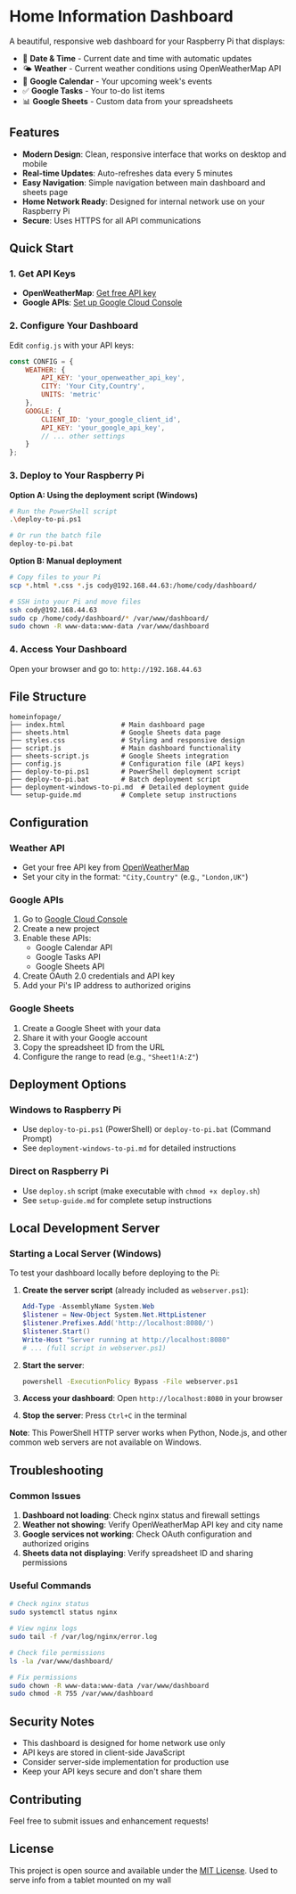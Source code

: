# Home Information Dashboard

A beautiful, responsive web dashboard for your Raspberry Pi that displays:

- 📅 **Date & Time** - Current date and time with automatic updates
- 🌤️ **Weather** - Current weather conditions using OpenWeatherMap API
- 📆 **Google Calendar** - Your upcoming week's events
- ✅ **Google Tasks** - Your to-do list items
- 📊 **Google Sheets** - Custom data from your spreadsheets

## Features

- **Modern Design**: Clean, responsive interface that works on desktop and mobile
- **Real-time Updates**: Auto-refreshes data every 5 minutes
- **Easy Navigation**: Simple navigation between main dashboard and sheets page
- **Home Network Ready**: Designed for internal network use on your Raspberry Pi
- **Secure**: Uses HTTPS for all API communications

## Quick Start

### 1. Get API Keys

- **OpenWeatherMap**: [Get free API key](https://openweathermap.org/api)
- **Google APIs**: [Set up Google Cloud Console](https://console.developers.google.com/)

### 2. Configure Your Dashboard

Edit `config.js` with your API keys:

```javascript
const CONFIG = {
    WEATHER: {
        API_KEY: 'your_openweather_api_key',
        CITY: 'Your City,Country',
        UNITS: 'metric'
    },
    GOOGLE: {
        CLIENT_ID: 'your_google_client_id',
        API_KEY: 'your_google_api_key',
        // ... other settings
    }
};
```

### 3. Deploy to Your Raspberry Pi

**Option A: Using the deployment script (Windows)**
```bash
# Run the PowerShell script
.\deploy-to-pi.ps1

# Or run the batch file
deploy-to-pi.bat
```

**Option B: Manual deployment**
```bash
# Copy files to your Pi
scp *.html *.css *.js cody@192.168.44.63:/home/cody/dashboard/

# SSH into your Pi and move files
ssh cody@192.168.44.63
sudo cp /home/cody/dashboard/* /var/www/dashboard/
sudo chown -R www-data:www-data /var/www/dashboard
```

### 4. Access Your Dashboard

Open your browser and go to: `http://192.168.44.63`

## File Structure

```
homeinfopage/
├── index.html              # Main dashboard page
├── sheets.html             # Google Sheets data page
├── styles.css              # Styling and responsive design
├── script.js               # Main dashboard functionality
├── sheets-script.js        # Google Sheets integration
├── config.js               # Configuration file (API keys)
├── deploy-to-pi.ps1        # PowerShell deployment script
├── deploy-to-pi.bat        # Batch deployment script
├── deployment-windows-to-pi.md  # Detailed deployment guide
└── setup-guide.md          # Complete setup instructions
```

## Configuration

### Weather API
- Get your free API key from [OpenWeatherMap](https://openweathermap.org/api)
- Set your city in the format: `"City,Country"` (e.g., `"London,UK"`)

### Google APIs
1. Go to [Google Cloud Console](https://console.developers.google.com/)
2. Create a new project
3. Enable these APIs:
   - Google Calendar API
   - Google Tasks API
   - Google Sheets API
4. Create OAuth 2.0 credentials and API key
5. Add your Pi's IP address to authorized origins

### Google Sheets
1. Create a Google Sheet with your data
2. Share it with your Google account
3. Copy the spreadsheet ID from the URL
4. Configure the range to read (e.g., `"Sheet1!A:Z"`)

## Deployment Options

### Windows to Raspberry Pi
- Use `deploy-to-pi.ps1` (PowerShell) or `deploy-to-pi.bat` (Command Prompt)
- See `deployment-windows-to-pi.md` for detailed instructions

### Direct on Raspberry Pi
- Use `deploy.sh` script (make executable with `chmod +x deploy.sh`)
- See `setup-guide.md` for complete setup instructions

## Local Development Server

### Starting a Local Server (Windows)

To test your dashboard locally before deploying to the Pi:

1. **Create the server script** (already included as `webserver.ps1`):
   ```powershell
   Add-Type -AssemblyName System.Web
   $listener = New-Object System.Net.HttpListener
   $listener.Prefixes.Add('http://localhost:8080/')
   $listener.Start()
   Write-Host "Server running at http://localhost:8080"
   # ... (full script in webserver.ps1)
   ```

2. **Start the server**:
   ```bash
   powershell -ExecutionPolicy Bypass -File webserver.ps1
   ```

3. **Access your dashboard**: Open `http://localhost:8080` in your browser

4. **Stop the server**: Press `Ctrl+C` in the terminal

**Note**: This PowerShell HTTP server works when Python, Node.js, and other common web servers are not available on Windows.

## Troubleshooting

### Common Issues

1. **Dashboard not loading**: Check nginx status and firewall settings
2. **Weather not showing**: Verify OpenWeatherMap API key and city name
3. **Google services not working**: Check OAuth configuration and authorized origins
4. **Sheets data not displaying**: Verify spreadsheet ID and sharing permissions

### Useful Commands

```bash
# Check nginx status
sudo systemctl status nginx

# View nginx logs
sudo tail -f /var/log/nginx/error.log

# Check file permissions
ls -la /var/www/dashboard/

# Fix permissions
sudo chown -R www-data:www-data /var/www/dashboard
sudo chmod -R 755 /var/www/dashboard
```

## Security Notes

- This dashboard is designed for home network use only
- API keys are stored in client-side JavaScript
- Consider server-side implementation for production use
- Keep your API keys secure and don't share them

## Contributing

Feel free to submit issues and enhancement requests!

## License

This project is open source and available under the [MIT License](LICENSE).
Used to serve info from a tablet mounted on my wall
